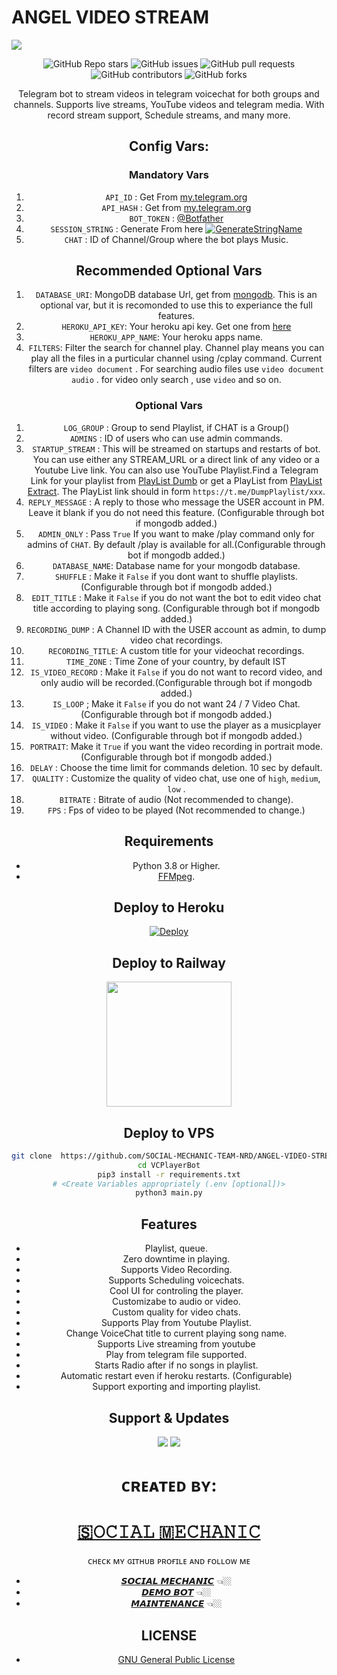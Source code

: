 # ANGEL VIDEO STREAM
<src align="center">
 <IMG src="https://telegra.ph/file/6caec29bf58337953a4b4.png">
</a>

![GitHub Repo stars](https://img.shields.io/github/stars/SOCIAL-MECHANIC-1997/ANGEL-STREAMING?color=blue&style=flat)
![GitHub issues](https://img.shields.io/github/issues/SOCIAL-MECHANIC-1997/ANGEL-STREAMING)
![GitHub pull requests](https://img.shields.io/github/issues-pr/SOCIAL-MECHANIC-1997/ANGEL-STREAMING)
![GitHub contributors](https://img.shields.io/github/contributors/SOCIAL-MECHANIC-1997/ANGEL-STREAMING?style=flat)
![GitHub forks](https://img.shields.io/github/forks/SOCIAL-MECHANIC-1997/ANGEL-STREAMING?style=flat)

Telegram bot to stream videos in telegram voicechat for both groups and channels. Supports live streams, YouTube videos and telegram media. With record stream support, Schedule streams, and many more.

## Config Vars:
### Mandatory Vars
1. `API_ID` : Get From [my.telegram.org](https://my.telegram.org/)
2. `API_HASH` : Get from [my.telegram.org](https://my.telegram.org)
3. `BOT_TOKEN` : [@Botfather](https://telegram.dog/BotFather)
4. `SESSION_STRING` : Generate From here [![GenerateStringName](https://img.shields.io/badge/repl.it-generateStringName-yellowgreen)](https://replit.com/@social-mechanic-1997/getStringName#main.py)
5. `CHAT` : ID of Channel/Group where the bot plays Music.

## Recommended Optional Vars

1. `DATABASE_URI`: MongoDB database Url, get from [mongodb](https://cloud.mongodb.com). This is an optional var, but it is recomonded to use this to experiance the full features.
2. `HEROKU_API_KEY`: Your heroku api key. Get one from [here](https://dashboard.heroku.com/account/applications/authorizations/new)
3. `HEROKU_APP_NAME`: Your heroku apps name.
4. `FILTERS`: Filter the search for channel play. Channel play means you can play all the files in a purticular channel using /cplay command. Current filters are `video document` . For searching audio files use `video document audio` . for video only search , use `video` and so on.

### Optional Vars
1. `LOG_GROUP` : Group to send Playlist, if CHAT is a Group()
2. `ADMINS` : ID of users who can use admin commands.
3. `STARTUP_STREAM` : This will be streamed on startups and restarts of bot. You can use either any STREAM_URL or a direct link of any video or a Youtube Live link. You can also use YouTube Playlist.Find a Telegram Link for your playlist from [PlayList Dumb](https://telegram.dog/DumpPlaylist) or get a PlayList from [PlayList Extract](https://telegram.dog/GetAPlaylistbot). The PlayList link should in form `https://t.me/DumpPlaylist/xxx`.
4. `REPLY_MESSAGE` : A reply to those who message the USER account in PM. Leave it blank if you do not need this feature. (Configurable through bot if mongodb added.)
5. `ADMIN_ONLY` : Pass `True` If you want to make /play command only for admins of `CHAT`. By default /play is available for all.(Configurable through bot if mongodb added.)
6. `DATABASE_NAME`: Database name for your mongodb database.
7. `SHUFFLE` : Make it `False` if you dont want to shuffle playlists. (Configurable through bot if mongodb added.)
8. `EDIT_TITLE` : Make it `False` if you do not want the bot to edit video chat title according to playing song. (Configurable through bot if mongodb added.)
9. `RECORDING_DUMP` : A Channel ID with the USER account as admin, to dump video chat recordings.
10. `RECORDING_TITLE`: A custom title for your videochat recordings.
11. `TIME_ZONE` : Time Zone of your country, by default IST
12. `IS_VIDEO_RECORD` : Make it `False` if you do not want to record video, and only audio will be recorded.(Configurable through bot if mongodb added.)
13. `IS_LOOP` ; Make it `False` if you do not want 24 / 7 Video Chat. (Configurable through bot if mongodb added.)
14. `IS_VIDEO` : Make it `False` if you want to use the player as a musicplayer without video. (Configurable through bot if mongodb added.)
15. `PORTRAIT`: Make it `True` if you want the video recording in portrait mode. (Configurable through bot if mongodb added.)
16. `DELAY` : Choose the time limit for commands deletion. 10 sec by default.
18. `QUALITY` : Customize the quality of video chat, use one of `high`, `medium`, `low` . 
19. `BITRATE` : Bitrate of audio (Not recommended to change).
20. `FPS` : Fps of video to be played (Not recommended to change.)



## Requirements
- Python 3.8 or Higher.
- [FFMpeg](https://www.ffmpeg.org/).



## Deploy to Heroku

[![Deploy](https://www.herokucdn.com/deploy/button.svg)](https://heroku.com/deploy?template=https://github.com/SOCIAL-MECHANIC-1997/ANGEL-STREAMING)

## Deploy to Railway
<p><a href=https://github.com/SOCIAL-MECHANIC-TEAM-NRD/ANGEL-VIDEO-STREAM/issues/7> <img src="https://img.shields.io/badge/Deploy%20To%20Railway-blueviolet?style=for-the-badge&logo=railway" width="200""/></a></p>

 
## Deploy to VPS

```sh
git clone  https://github.com/SOCIAL-MECHANIC-TEAM-NRD/ANGEL-VIDEO-STREAM
cd VCPlayerBot
pip3 install -r requirements.txt
# <Create Variables appropriately (.env [optional])>
python3 main.py
```

## Features

- Playlist, queue.
- Zero downtime in playing.
- Supports Video Recording.
- Supports Scheduling voicechats.
- Cool UI for controling the player.
- Customizabe to audio or video.
- Custom quality for video chats.
- Supports Play from Youtube Playlist.
- Change VoiceChat title to current playing song name.
- Supports Live streaming from youtube
- Play from telegram file supported.
- Starts Radio after if no songs in playlist.
- Automatic restart even if heroku restarts. (Configurable)
- Support exporting and importing playlist.

## Support & Updates 
<a href="https://t.me/tamil_chat_group_1"><img src="https://img.shields.io/badge/Join-Group%20Support-blue.svg?style=for-the-badge&logo=Telegram"></a> <a href="https://t.me/social_mechanic"><img src="https://img.shields.io/badge/Join-Updates%20Channel-blue.svg?style=for-the-badge&logo=Telegram"></a>

# ᴄʀᴇᴀᴛᴇᴅ ʙʏ:
# [🇸𝙾𝙲𝙸𝙰𝙻 🇲𝙴𝙲𝙷𝙰𝙽𝙸𝙲](https://t.me/social_mechanic_1997) 

ᴄʜᴇᴄᴋ ᴍʏ ɢɪᴛʜᴜʙ ᴘʀᴏғɪʟᴇ ᴀɴᴅ ғᴏʟʟᴏᴡ ᴍᴇ 
- [𝙎𝙊𝘾𝙄𝘼𝙇 𝙈𝙀𝘾𝙃𝘼𝙉𝙄𝘾](https://github.com/SOCIAL-MECHANIC-TEAM-NRD) 👈🏼
- [𝘿𝙀𝙈𝙊 𝘽𝙊𝙏](https://t.me/social_mechanic_voice_bot) 👈🏼
- [𝙈𝘼𝙄𝙉𝙏𝙀𝙉𝘼𝙉𝘾𝙀](https://t.me/eye_black_lover) 👈🏼



## LICENSE

- [GNU General Public License](./LICENSE)


